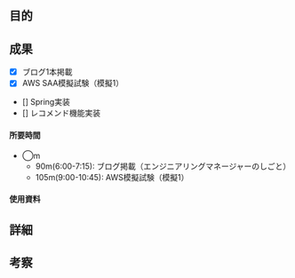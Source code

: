 ## 目的
<!-- 目的(〜を知りたい/〜を実装したい) -->

## 成果
<!-- 成果(できたこと/できなかったこと) -->
- [x] ブログ1本掲載
- [x] AWS SAA模擬試験（模擬1）
- [] Spring実装
- [] レコメンド機能実装
#### 所要時間
- ◯m
  - 90m(6:00-7:15): ブログ掲載（エンジニアリングマネージャーのしごと）
  - 105m(9:00-10:45): AWS模擬試験（模擬1）
#### 使用資料
<!-- 使用資料(教材/書籍/ワークシート/Youtube) -->

## 詳細
<!-- 詳細(キーワード/プロセス//具体例を挙げる/今回の課題解決を今後に繋げられる形で記録) -->


## 考察
<!-- 考察(今後の展望/) -->
